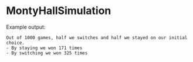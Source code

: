 # MontyHallSimulation

Example output:
```
Out of 1000 games, half we switches and half we stayed on our initial choice.
- By staying we won 171 times
- By switching we won 325 times
```
